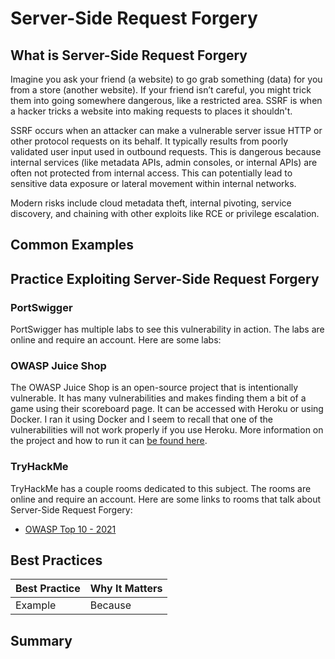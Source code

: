 # Server-Side Request Forgery

## What is Server-Side Request Forgery

Imagine you ask your friend (a website) to go grab something (data) for you from a store (another website). If your friend isn’t careful, you might trick them into going somewhere dangerous, like a restricted area. SSRF is when a hacker tricks a website into making requests to places it shouldn't.

SSRF occurs when an attacker can make a vulnerable server issue HTTP or other protocol requests on its behalf. It typically results from poorly validated user input used in outbound requests. This is dangerous because internal services (like metadata APIs, admin consoles, or internal APIs) are often not protected from internal access. This can  potentially lead to sensitive data exposure or lateral movement within internal networks.

Modern risks include cloud metadata theft, internal pivoting, service discovery, and chaining with other exploits like RCE or privilege escalation.

## Common Examples

## Practice Exploiting Server-Side Request Forgery

### PortSwigger

PortSwigger has multiple labs to see this vulnerability in action. The labs are online and require an account. Here are some labs:

### OWASP Juice Shop

The OWASP Juice Shop is an open-source project that is intentionally vulnerable. It has many vulnerabilities and makes finding them a bit of a game using their scoreboard page. It can be accessed with Heroku or using Docker. I ran it using Docker and I seem to recall that one of the vulnerabilities will not work properly if you use Heroku. More information on the project and how to run it can [be found here](https://owasp.org/www-project-juice-shop/).

### TryHackMe

TryHackMe has a couple rooms dedicated to this subject. The rooms are online and require an account. Here are some links to rooms that talk about Server-Side Request Forgery:

- [OWASP Top 10 - 2021](https://tryhackme.com/room/owasptop102021)

## Best Practices

| Best Practice | Why It Matters |
| ------------- | -------------- |
| Example | Because |

## Summary
